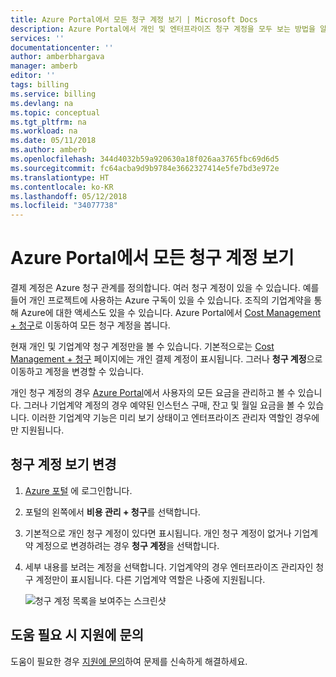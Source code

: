 ```yaml
---
title: Azure Portal에서 모든 청구 계정 보기 | Microsoft Docs
description: Azure Portal에서 개인 및 엔터프라이즈 청구 계정을 모두 보는 방법을 알아봅니다.
services: ''
documentationcenter: ''
author: amberbhargava
manager: amberb
editor: ''
tags: billing
ms.service: billing
ms.devlang: na
ms.topic: conceptual
ms.tgt_pltfrm: na
ms.workload: na
ms.date: 05/11/2018
ms.author: amberb
ms.openlocfilehash: 344d4032b59a920630a18f026aa3765fbc69d6d5
ms.sourcegitcommit: fc64acba9d9b9784e3662327414e5fe7bd3e972e
ms.translationtype: HT
ms.contentlocale: ko-KR
ms.lasthandoff: 05/12/2018
ms.locfileid: "34077738"
---
```

# <a name="view-all-your-billing-accounts-in-azure-portal"></a>Azure Portal에서 모든 청구 계정 보기  

결제 계정은 Azure 청구 관계를 정의합니다. 여러 청구 계정이 있을 수 있습니다. 예를 들어 개인 프로젝트에 사용하는 Azure 구독이 있을 수 있습니다. 조직의 기업계약을 통해 Azure에 대한 액세스도 있을 수 있습니다. Azure Portal에서 [Cost Management + 청구](https://portal.azure.com/#blade/Microsoft_Azure_Billing/BillingMenuBlade/Overview)로 이동하여 모든 청구 계정을 봅니다.

현재 개인 및 기업계약 청구 계정만을 볼 수 있습니다. 기본적으로는 [Cost Management + 청구](https://portal.azure.com/#blade/Microsoft_Azure_Billing/BillingMenuBlade/Overview) 페이지에는 개인 결제 계정이 표시됩니다. 그러나 **청구 계정**으로 이동하고 계정을 변경할 수 있습니다.

개인 청구 계정의 경우 [Azure Portal](https://portal.azure.com)에서 사용자의 모든 요금을 관리하고 볼 수 있습니다. 그러나 기업계약 계정의 경우 예약된 인스턴스 구매, 잔고 및 월일 요금을 볼 수 있습니다. 이러한 기업계약 기능은 미리 보기 상태이고 엔터프라이즈 관리자 역할인 경우에만 지원됩니다.

## <a name="change-billing-account-view"></a>청구 계정 보기 변경 

1.  [Azure 포털](https://portal.azure.com) 에 로그인합니다.

2.  포털의 왼쪽에서 **비용 관리 + 청구**를 선택합니다. 

3.  기본적으로 개인 청구 계정이 있다면 표시됩니다. 개인 청구 계정이 없거나 기업계약 계정으로 변경하려는 경우 **청구 계정**을 선택합니다.

4.  세부 내용를 보려는 계정을 선택합니다. 기업계약의 경우 엔터프라이즈 관리자인 청구 계정만이 표시됩니다. 다른 기업계약 역할은 나중에 지원됩니다.

    ![청구 계정 목록을 보여주는 스크린샷](./media/billing-view-all-accounts/billing-list-of-accounts.png)

 
## <a name="need-help-contact-support"></a>도움 필요 시 지원에 문의

도움이 필요한 경우 [지원에 문의](https://portal.azure.com/?#blade/Microsoft_Azure_Support/HelpAndSupportBlade)하여 문제를 신속하게 해결하세요.
